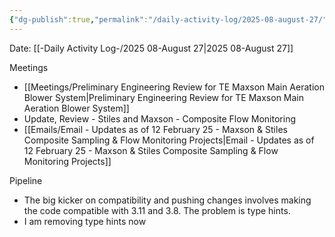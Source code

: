 ```yaml
---
{"dg-publish":true,"permalink":"/daily-activity-log/2025-08-august-27/","noteIcon":"","created":"2025-08-27T09:38:37.810-05:00"}
---
```


Date: [[-Daily Activity Log-/2025 08-August 27\|2025 08-August 27]]

Meetings
- [[Meetings/Preliminary Engineering Review for TE Maxson Main Aeration Blower System\|Preliminary Engineering Review for TE Maxson Main Aeration Blower System]]
- Update, Review - Stiles and Maxson - Composite Flow Monitoring
- [[Emails/Email - Updates as of 12 February 25 - Maxson & Stiles Composite Sampling & Flow Monitoring Projects\|Email - Updates as of 12 February 25 - Maxson & Stiles Composite Sampling & Flow Monitoring Projects]]

Pipeline
- The big kicker on compatibility and pushing changes involves making the code compatible with 3.11 and 3.8. The problem is type hints.
- I am removing type hints now